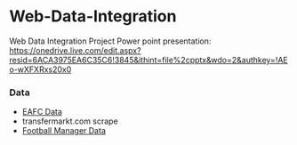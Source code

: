 # Web-Data-Integration
Web Data Integration Project
Power point presentation: https://onedrive.live.com/edit.aspx?resid=6ACA3975EA6C35C6!3845&ithint=file%2cpptx&wdo=2&authkey=!AEo-wXFXRxs20x0



### Data
- [EAFC Data](https://www.kaggle.com/datasets/stefanoleone992/ea-sports-fc-24-complete-player-dataset)
- transfermarkt.com scrape
- [Football Manager Data](https://www.kaggle.com/datasets/platinum22/foot-ball-manager-2023-dataset/data)
